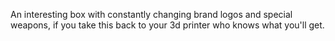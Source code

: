 An interesting box with constantly changing brand logos and special weapons, if you take this back to your 3d printer who knows what you'll get.
